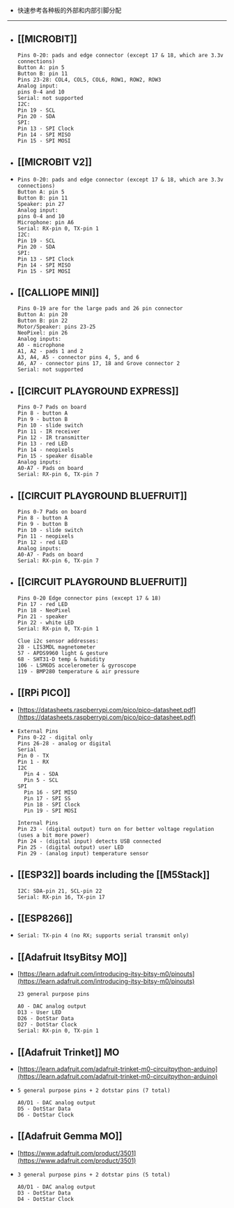 - 快速参考各种板的外部和内部引脚分配
- ---
- ## [[MICROBIT]]
  
  ```
  Pins 0-20: pads and edge connector (except 17 & 18, which are 3.3v connections)
  Button A: pin 5
  Button B: pin 11
  Pins 23-28: COL4, COL5, COL6, ROW1, ROW2, ROW3
  Analog input:
  pins 0-4 and 10
  Serial: not supported
  I2C:
  Pin 19 - SCL
  Pin 20 - SDA
  SPI:
  Pin 13 - SPI Clock
  Pin 14 - SPI MISO
  Pin 15 - SPI MOSI
  ```
- ## [[MICROBIT V2]]
- ```
  Pins 0-20: pads and edge connector (except 17 & 18, which are 3.3v connections)
  Button A: pin 5
  Button B: pin 11
  Speaker: pin 27
  Analog input:
  pins 0-4 and 10
  Microphone: pin A6
  Serial: RX-pin 0, TX-pin 1
  I2C:
  Pin 19 - SCL
  Pin 20 - SDA
  SPI:
  Pin 13 - SPI Clock
  Pin 14 - SPI MISO
  Pin 15 - SPI MOSI
  ```
- ## [[CALLIOPE MINI]]
  
  ```
  Pins 0-19 are for the large pads and 26 pin connector
  Button A: pin 20
  Button B: pin 22
  Motor/Speaker: pins 23-25
  NeoPixel: pin 26
  Analog inputs:
  A0 - microphone
  A1, A2 - pads 1 and 2
  A3, A4, A5 - connector pins 4, 5, and 6
  A6, A7 - connector pins 17, 18 and Grove connector 2
  Serial: not supported
  ```
- ## [[CIRCUIT PLAYGROUND EXPRESS]]
  
  ```
  Pins 0-7 Pads on board
  Pin 8 - button A
  Pin 9 - button B
  Pin 10 - slide switch
  Pin 11 - IR receiver
  Pin 12 - IR transmitter
  Pin 13 - red LED
  Pin 14 - neopixels
  Pin 15 - speaker disable
  Analog inputs:
  A0-A7 - Pads on board
  Serial: RX-pin 6, TX-pin 7
  ```
- ## [[CIRCUIT PLAYGROUND BLUEFRUIT]]
  
  ```
  Pins 0-7 Pads on board
  Pin 8 - button A
  Pin 9 - button B
  Pin 10 - slide switch
  Pin 11 - neopixels
  Pin 12 - red LED
  Analog inputs:
  A0-A7 - Pads on board
  Serial: RX-pin 6, TX-pin 7
  ```
- ## [[CIRCUIT PLAYGROUND BLUEFRUIT]] 
  
  ```
  Pins 0-20 Edge connector pins (except 17 & 18)
  Pin 17 - red LED
  Pin 18 - NeoPixel
  Pin 21 - speaker
  Pin 22 - white LED
  Serial: RX-pin 0, TX-pin 1
  
  Clue i2c sensor addresses:
  28 - LIS3MDL magnetometer
  57 - APDS9960 light & gesture
  68 - SHT31-D temp & humidity
  106 - LSM6DS accelerometer & gyroscope
  119 - BMP280 temperature & air pressure
  ```
- ## [[RPi PICO]]
- [https://datasheets.raspberrypi.com/pico/pico-datasheet.pdf](https://datasheets.raspberrypi.com/pico/pico-datasheet.pdf)
- ```
  External Pins
  Pins 0-22 - digital only
  Pins 26-28 - analog or digital
  Serial
  Pin 0 - TX
  Pin 1 - RX
  I2C
    Pin 4 - SDA
    Pin 5 - SCL
  SPI
    Pin 16 - SPI MISO
    Pin 17 - SPI SS
    Pin 18 - SPI Clock
    Pin 19 - SPI MOSI
  
  Internal Pins
  Pin 23 - (digital output) turn on for better voltage regulation (uses a bit more power)
  Pin 24 - (digital input) detects USB connected
  Pin 25 - (digital output) user LED
  Pin 29 - (analog input) temperature sensor
  ```
- ## [[ESP32]] boards including the [[M5Stack]]
  
  ```
  I2C: SDA-pin 21, SCL-pin 22
  Serial: RX-pin 16, TX-pin 17
  ```
- ## [[ESP8266]]
- ```
  Serial: TX-pin 4 (no RX; supports serial transmit only)
  ```
- ## [[Adafruit ItsyBitsy MO]]
- [https://learn.adafruit.com/introducing-itsy-bitsy-m0/pinouts](https://learn.adafruit.com/introducing-itsy-bitsy-m0/pinouts)
  
  ```
  23 general purpose pins
  
  A0 - DAC analog output
  D13 - User LED
  D26 - DotStar Data
  D27 - DotStar Clock
  Serial: RX-pin 0, TX-pin 1
  ```
- ## [[Adafruit Trinket]] MO
- [https://learn.adafruit.com/adafruit-trinket-m0-circuitpython-arduino](https://learn.adafruit.com/adafruit-trinket-m0-circuitpython-arduino)
- ```
  5 general purpose pins + 2 dotstar pins (7 total)
  
  A0/D1 - DAC analog output
  D5 - DotStar Data
  D6 - DotStar Clock
  ```
- ## [[Adafruit Gemma MO]]
- [https://www.adafruit.com/product/3501](https://www.adafruit.com/product/3501)
- ```
  3 general purpose pins + 2 dotstar pins (5 total)
  
  A0/D1 - DAC analog output
  D3 - DotStar Data
  D4 - DotStar Clock
  ```